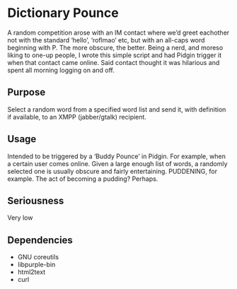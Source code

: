 Dictionary Pounce
====================

A random competition arose with an IM contact where we&rsquo;d greet eachother not with
the standard &lsquo;hello&rsquo;, &lsquo;roflmao&rsquo; etc, but with an all-caps word 
beginning with P. The more obscure, the better. Being a nerd, and moreso liking to
one-up people, I wrote this simple script and had Pidgin trigger it when that contact
came online. Said contact thought it was hilarious and spent all morning logging on and off.

Purpose
--------------------

Select a random word from a specified word list and
send it, with definition if available, to an XMPP (jabber/gtalk)
recipient.

Usage
--------------------

Intended to be triggered by a &lsquo;Buddy Pounce&rsquo; in Pidgin. For example,
when a certain user comes online. Given a large enough list of words,
a randomly selected one is usually obscure and fairly entertaining.
PUDDENING, for example. The act of becoming a pudding? Perhaps.

Seriousness
--------------------

Very low
 
Dependencies
--------------------
 - GNU coreutils
 - libpurple-bin
 - html2text
 - curl
